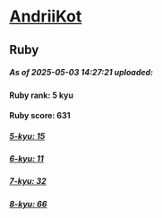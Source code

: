 # [AndriiKot](https://www.codewars.com/users/AndriiKot) 
## Ruby

##### As of 2025-05-03 14:27:21 uploaded:

#### Ruby rank: 5 kyu

#### Ruby score: 631

##### [5-kyu: 15](https://github.com/AndriiKot/Ruby__CodeWars/tree/main/kyu-5)

##### [6-kyu: 11](https://github.com/AndriiKot/Ruby__CodeWars/tree/main/kyu-6)

##### [7-kyu: 32](https://github.com/AndriiKot/Ruby__CodeWars/tree/main/kyu-7)

##### [8-kyu: 66](https://github.com/AndriiKot/Ruby__CodeWars/tree/main/kyu-8)


